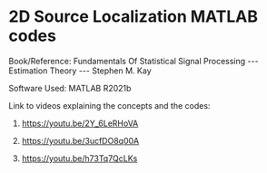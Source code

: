 # 2D Source Localization MATLAB codes

Book/Reference: Fundamentals Of Statistical Signal Processing --- Estimation Theory --- Stephen M. Kay

Software Used: MATLAB R2021b 

Link to videos explaining the concepts and the codes: 

1) https://youtu.be/2Y_6LeRHoVA  

2) https://youtu.be/3ucfDO8q00A

3) https://youtu.be/h73Tq7QcLKs
